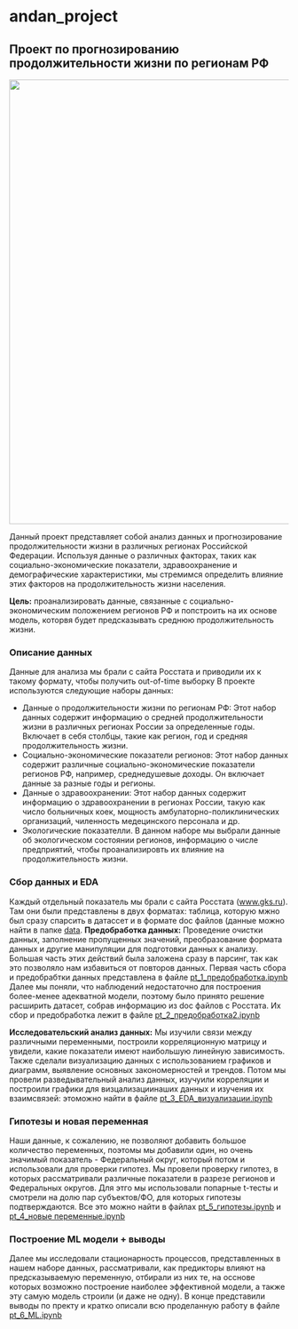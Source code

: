 # andan_project
## Проект по прогнозированию продолжительности жизни по регионам РФ

<img src="https://cdnn21.img.ria.ru/images/07e7/05/0b/1870956348_0:45:1000:608_1920x0_80_0_0_4bcca5817339e8e1267903e22cbb4734.png" width="800">

Данный проект представляет собой анализ данных и прогнозирование продолжительности жизни в различных регионах Российской Федерации. Используя данные о различных факторах, таких как социально-экономические показатели, здравоохранение и демографические характеристики, мы стремимся определить влияние этих факторов на продолжительность жизни населения.

**Цель:** проанализировать данные, связанные с социально-экономическим положением регионов РФ и попстроить на их основе модель, которвя будет предсказывать среднюю продолжительность жизни.  

### Описание данных
Данные для анализа мы брали с сайта Росстата и приводили их к такому формату, чтобы получить out-of-time выборку
В проекте используются следующие наборы данных:
- Данные о продолжительности жизни по регионам РФ: Этот набор данных содержит информацию о средней продолжительности жизни в различных регионах России за определенные годы. Включает в себя столбцы, такие как регион, год и средняя продолжительность жизни.
- Социально-экономические показатели регионов: Этот набор данных содержит различные социально-экономические показатели регионов РФ, например, среднедушевые доходы. Он включает данные за разные годы и регионы.
- Данные о здравоохранении: Этот набор данных содержит информацию о здравоохранении в регионах России, такую как число больничных коек, мощность амбулаторно-поликлинических организаций, чиленность медецинского персонала и др.
- Экологические показателли. В данном наборе мы выбрали данные об экологическом состоянии регионов, информацию о числе предприятий, чтобы проанализировть их влияние на продолжительность жизни. 

### Cбор данных и EDA
Каждый отдельный показатель мы брали с сайта Росстата (www.gks.ru). Там они были представлены в двух форматах: таблица, которую мжно был сразу спарсить в датассет и в формате doc файлов (данные можно найти в папке [data](data). 
**Предобработка данных:** Проведение очистки данных, заполнение пропущенных значений, преобразование формата данных и другие манипуляции для подготовки данных к анализу. Большая часть этих действий была заложена сразу в парсинг, так как это позволяло нам избавиться от повторов данных. 
Первая часть сбора и предобрабтки данных представлена в файле [pt_1_предобработка.ipynb](pt_1_предобработка.ipynb)
Далее мы поняли, что наблюдений недостаточно для построения более-менее адекватной модели, поэтому было принято решение расширить датасет, собрав информацию из doc файлов с Росстата. Их сбор и предобработка лежит в файле [pt_2_предобработка2.ipynb](pt_2_предобработка2.ipynb)

**Исследовательский анализ данных:** Мы изучили связи между различными переменными, построили корреляционную матрицу и увидели, какие показатели имеют наибольшую линейную зависимость. Также сделали визуализацию данных с использованием графиков и диаграмм, выявление основных закономерностей и трендов.
Потом мы провели разведывательный анализ данных, изучуили корреляции и построили графики для визцализациинаших данных и изучения их взаимсвязей: этоможно найти в файле [pt_3_EDA_визуализации.ipynb](pt_3_EDA_визуализации.ipynb)

### Гипотезы и новая переменная
Наши данные, к сожалению, не позволяют добавить большое количество переменных, поэтомы мы добавили один, но очень значимый показатель - Федеральный округ, который потом и использовали для проверки гипотез.
Мы провели проверку гипотез, в которых рассматривали различные показатели в разрезе регионов и Федеральных округов. Для этго мы использовали попарные t-тесты и смотрели на долю пар субъектов/ФО, для которых гипотезы подтверждаются. 
Все это можно найти в файлах [pt_5_гипотезы.ipynb](pt_5_гипотезы.ipynb) и [pt_4_новые переменные.ipynb](pt_4_новые_переменные.ipynb)

### Построение ML модели + выводы
Далее мы исследовали стационарность процессов, представленных в нашем наборе данных, рассматривали, как предикторы влияют на предсказываемую переменную, отбирали из них те, на осснове которых возможно построение наиболее эффективной модели, а также эту самую модель строили (и даже не одну). В конце представили выводы по пректу и кратко описали всю проделанную работу в файле [pt_6_ML.ipynb](pt_6_ML.ipynb)


